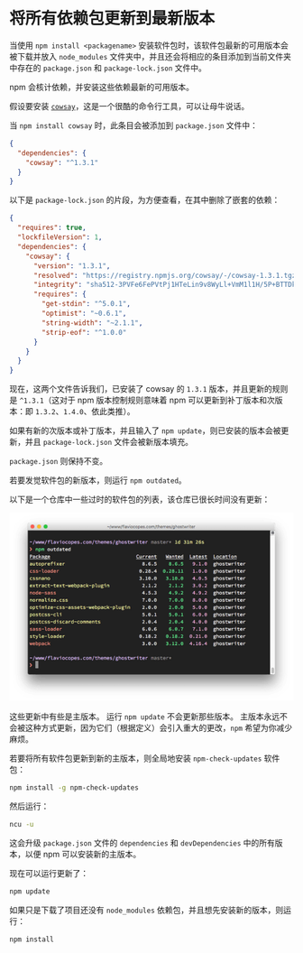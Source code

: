 # 将所有依赖包更新到最新版本

当使用 `npm install <packagename>` 安装软件包时，该软件包最新的可用版本会被下载并放入 `node_modules` 文件夹中，并且还会将相应的条目添加到当前文件夹中存在的 `package.json` 和 `package-lock.json` 文件中。

npm 会核计依赖，并安装这些依赖最新的可用版本。

假设要安装 [`cowsay`](https://www.npmjs.com/package/cowsay)，这是一个很酷的命令行工具，可以让母牛说话。

当 `npm install cowsay` 时，此条目会被添加到 `package.json` 文件中：

```json
{
  "dependencies": {
    "cowsay": "^1.3.1"
  }
}
```

以下是 `package-lock.json` 的片段，为方便查看，在其中删除了嵌套的依赖：

```json
{
  "requires": true,
  "lockfileVersion": 1,
  "dependencies": {
    "cowsay": {
      "version": "1.3.1",
      "resolved": "https://registry.npmjs.org/cowsay/-/cowsay-1.3.1.tgz",
      "integrity": "sha512-3PVFe6FePVtPj1HTeLin9v8WyLl+VmM1l1H/5P+BTTDkMAjufp+0F9eLjzRnOHzVAYeIYFF5po5NjRrgefnRMQ==",
      "requires": {
        "get-stdin": "^5.0.1",
        "optimist": "~0.6.1",
        "string-width": "~2.1.1",
        "strip-eof": "^1.0.0"
      }
    }
  }
}
```

现在，这两个文件告诉我们，已安装了 cowsay 的 `1.3.1` 版本，并且更新的规则是 `^1.3.1`（这对于 npm 版本控制规则意味着 npm 可以更新到补丁版本和次版本：即 `1.3.2`、`1.4.0`、依此类推）。

如果有新的次版本或补丁版本，并且输入了 `npm update`，则已安装的版本会被更新，并且 `package-lock.json` 文件会被新版本填充。

`package.json` 则保持不变。

若要发觉软件包的新版本，则运行 `npm outdated`。

以下是一个仓库中一些过时的软件包的列表，该仓库已很长时间没有更新：

[![过时的软件包](_v_images/20200828142427110_31781.png "过时的软件包")](http://nodejs.cn/static/e967736f8d105e64c22d80ce7a42f52a/ee455/outdated-packages.png)

这些更新中有些是主版本。 运行 `npm update` 不会更新那些版本。 主版本永远不会被这种方式更新，因为它们（根据定义）会引入重大的更改，`npm` 希望为你减少麻烦。

若要将所有软件包更新到新的主版本，则全局地安装 `npm-check-updates` 软件包：

```sh
npm install -g npm-check-updates
```

然后运行：

```sh
ncu -u
```

这会升级 `package.json` 文件的 `dependencies` 和 `devDependencies` 中的所有版本，以便 npm 可以安装新的主版本。

现在可以运行更新了：

```sh
npm update
```

如果只是下载了项目还没有 `node_modules` 依赖包，并且想先安装新的版本，则运行：

```sh
npm install
```